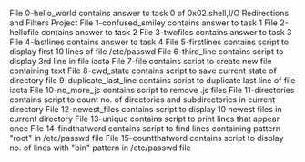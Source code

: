 File 0-hello_world contains answer to task 0 of 0x02.shell,I/O Redirections and Filters Project
File 1-confused_smiley contains answer to task 1
File 2-hellofile contains answer to task 2
File 3-twofiles contains answer to task 3
File 4-lastlines contains answer to task 4
File 5-firstlines contains script to display first 10 lines of file /etc/passwd
File 6-third_line contains script to display 3rd line in file iacta
File 7-file contains script to create new file containing text
File 8-cwd_state contains script to save current state of directory
file 9-duplicate_last_line contains script to duplicate last line of file iacta
File 10-no_more_js contains script to remove .js files
File 11-directories contains script to count no. of directories and subdirectories in current directory
File 12-newest_files contains script to display 10 newest files in current directory
File 13-unique contains script to print lines that appear once
File 14-findthatword contains script to find lines containing pattern "root" in /etc/passwd file
File 15-countthatword contains script to display no. of lines with "bin" pattern in /etc/passwd file 
